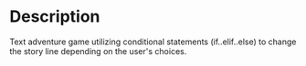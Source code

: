 # Description
Text adventure game utilizing conditional statements (if..elif..else) to change the story line depending on the user's choices. 
